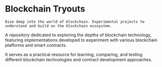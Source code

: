 # Blockchain Tryouts

`Dive deep into the world of blockchain. Experimental projects to understand and build on the blockchain ecosystem.`

A repository dedicated to exploring the depths of blockchain technology, 
featuring implementations developed to experiment with various blockchain platforms and smart contracts. 

It serves as a practical resource for learning, comparing, and testing different blockchain technologies and contract development approaches.
